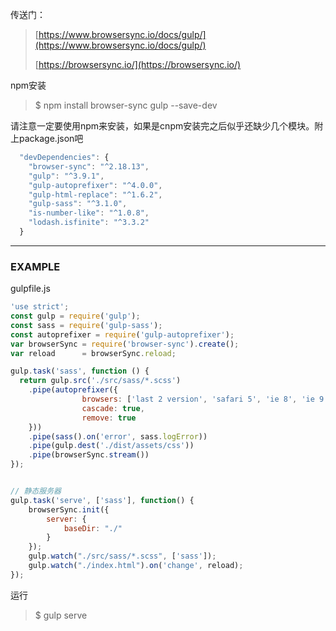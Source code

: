 传送门：

> [https://www.browsersync.io/docs/gulp/](https://www.browsersync.io/docs/gulp/)
>
> [https://browsersync.io/](https://browsersync.io/)

npm安装

> $ npm install browser-sync gulp --save-dev

请注意一定要使用npm来安装，如果是cnpm安装完之后似乎还缺少几个模块。附上package.json吧

```js
  "devDependencies": {
    "browser-sync": "^2.18.13",
    "gulp": "^3.9.1",
    "gulp-autoprefixer": "^4.0.0",
    "gulp-html-replace": "^1.6.2",
    "gulp-sass": "^3.1.0",
    "is-number-like": "^1.0.8",
    "lodash.isfinite": "^3.3.2"
  }
```

---

### EXAMPLE

gulpfile.js

```js
'use strict';
const gulp = require('gulp');
const sass = require('gulp-sass');
const autoprefixer = require('gulp-autoprefixer');
var browserSync = require('browser-sync').create();
var reload      = browserSync.reload;

gulp.task('sass', function () {
  return gulp.src('./src/sass/*.scss')
    .pipe(autoprefixer({
                browsers: ['last 2 version', 'safari 5', 'ie 8', 'ie 9', 'opera 12.1', 'ios 6', 'android 4'],
                cascade: true,
                remove: true
    }))
    .pipe(sass().on('error', sass.logError))
    .pipe(gulp.dest('./dist/assets/css'))
    .pipe(browserSync.stream())
});


// 静态服务器
gulp.task('serve', ['sass'], function() {
    browserSync.init({
        server: {
            baseDir: "./"
        }
    });
    gulp.watch("./src/sass/*.scss", ['sass']);
    gulp.watch("./index.html").on('change', reload);
});
```

运行

> $ gulp serve



